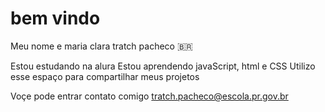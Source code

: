 # bem vindo

Meu nome e maria clara tratch pacheco 🇧🇷

Estou estudando na alura 
Estou aprendendo javaScript, html e CSS
Utilizo esse espaço para compartilhar meus projetos 

Voçe pode entrar contato comigo 
tratch.pacheco@escola.pr.gov.br
